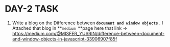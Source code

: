 # DAY-2 TASK

1. Write a blog on the Difference between **`document and window objects`**
  . I Attached that blog in **`medium `**page here that link => https://medium.com/@MISFER_YUSRIN/difference-between-document-and-window-objects-in-javascript-33906907f85f